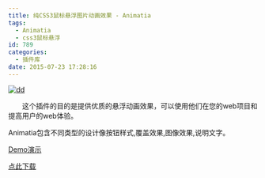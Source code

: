 ```yaml
---
title: 纯CSS3鼠标悬浮图片动画效果 - Animatia
tags:
  - Animatia
  - css3鼠标悬浮
id: 789
categories:
  - 插件库
date: 2015-07-23 17:28:16
---
```


[![dd](http://www.npm8.com/wp-content/uploads/2015/07/dd2.jpg)](http://www.npm8.com/wp-content/uploads/2015/07/dd2.jpg)

&emsp;&emsp;这个插件的目的是提供优质的悬浮动画效果，可以使用他们在您的web项目和提高用户的web体验。

Animatia包含不同类型的设计像按钮样式,覆盖效果,图像效果,说明文字。

[Demo演示](http://demo.grycheng.com/case/animateCss3/)

[点此下载](http://www.npm8.com/wp-content/uploads/2015/07/animateCss3.rar)
